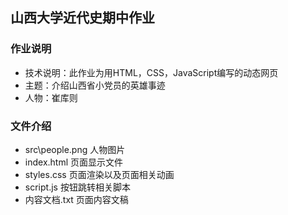 ## 山西大学近代史期中作业
### 作业说明
- 技术说明：此作业为用HTML，CSS，JavaScript编写的动态网页
- 主题：介绍山西省小党员的英雄事迹
- 人物：崔库则
### 文件介绍
- src\people.png 人物图片
- index.html 页面显示文件
- styles.css 页面渲染以及页面相关动画
- script.js 按钮跳转相关脚本
- 内容文档.txt 页面内容文稿
